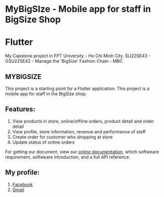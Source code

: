# MyBigSIze - Mobile app for staff in BigSize Shop
# Flutter

My Capstone project in FPT University - Ho Chi Minh City.
SU22SE43 - GSU22SE42 - Manage the 'BigSize' Fashion Chain - MBC

## MYBIGSIZE

This project is a starting point for a Flutter application.
This project is a mobile app for staff in the BigSize shop.

## Features:
1. View products in store, online/offline orders, product detail and order detail
2. View profile, store information, revenue and performance of staff
3. Create order for customer who shopping at store
4. Update status of online orders

For getting our document, view our
[online documentation](https://flutter.dev/docs), which softweare requirement,
softweare introduction, and a full API reference.

## My profile:

1. [Facebook](https://www.facebook.com/trantronghieu9999)
2. [Gmail](tronghieu6666@gmail.com)
